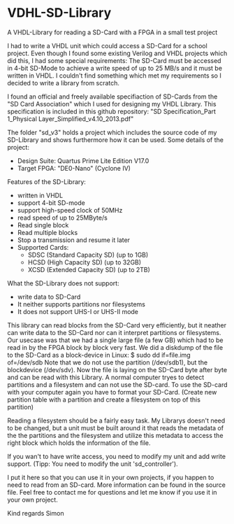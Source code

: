 # VDHL-SD-Library
A VHDL-Library for reading a SD-Card with a FPGA in a small test project

I had to write a VHDL unit which could access a SD-Card for a school project.
Even though I found some existing Verilog and VHDL projects which did this, I had some special requirements:
The SD-Card must be accessed in 4-bit SD-Mode to achieve a write speed of up to 25 MB/s and it must be written in VHDL.
I couldn't find something which met my requirements so I decided to write a library from scratch.

I found an official and freely available specifiaction of SD-Cards from the "SD Card Association" which I used for designing my VHDL Library. This specification is included in this github repository: "SD Specification_Part 1_Physical Layer_Simplified_v4.10_2013.pdf"

The folder "sd_v3" holds a project which includes the source code of my SD-Library and shows furthermore how it can be used.
Some details of the project:
* Design Suite: Quartus Prime Lite Edition V17.0
* Target FPGA:  "DE0-Nano" (Cyclone IV)

Features of the SD-Library:
* written in VHDL
* support 4-bit SD-mode
* support high-speed clock of 50MHz
* read speed of up to 25MByte/s
* Read single block
* Read multiple blocks
* Stop a transmission and resume it later
* Supported Cards:
  - SDSC (Standard Capacity SD) (up to 1GB)
  - HCSD (High Capacity SD) (up to 32GB)
  - XCSD (Extended Capacity SD) (up to 2TB)

What the SD-Library does not support:
* write data to SD-Card
* It neither supports partitions nor filesystems
* It does not support UHS-I or UHS-II mode

This library can read blocks from the SD-Card very efficiently,
but it neather can write data to the SD-Card nor can it interpret partitions or filesystems.
Our usecase was that we had a single large file (a few GB) which had to be read in by the FPGA block by block very fast.
We did a diskdump of the file to the SD-Card as a block-device in Linux:
$ sudo dd if=file.img of=/dev/sdb
Note that we do not use the partition (/dev/sdb1), but the blockdevice (/dev/sdv).
Now the file is laying on the SD-Card byte after byte and can be read with this Library.
A normal computer tryes to detect partitions and a filesystem and can not use the SD-card.
To use the SD-card with your computer again you have to format your SD-Card.
(Create new partition table with a partition and create a filesystem on top of this partition)

Reading a filesystem should be a fairly easy task. My Librarys doesn't need to be changed,
but a unit must be built around it that reads the metadata of the the partitions and the filesystem
and utilize this metadata to access the right block which holds the information of the file.

If you wan't to have write access, you need to modify my unit and add write support.
(Tipp: You need to modify the unit 'sd_controller').


I put it here so that you can use it in your own projects, if you happen to need to read from an SD-card.
More information can be found in the source file.
Feel free to contact me for questions and let me know if you use it in your own project.

Kind regards
Simon
